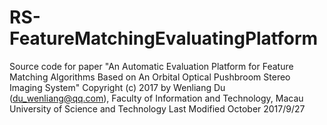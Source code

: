 # RS-FeatureMatchingEvaluatingPlatform
Source code for paper "An Automatic Evaluation Platform for Feature Matching Algorithms Based on An Orbital Optical Pushbroom Stereo Imaging System"
Copyright (c) 2017 by Wenliang Du (du_wenliang@qq.com), 
Faculty of Information and Technology, Macau University of Science and Technology
Last Modified October 2017/9/27
